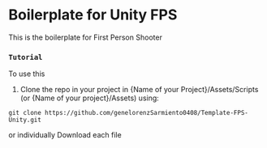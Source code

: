 # Boilerplate for Unity FPS 

This is the boilerplate for First Person Shooter

### `Tutorial`
 To use this 
 1. Clone the repo in your project in {Name of your Project}/Assets/Scripts (or {Name of your project}/Assets)  using:
  ``` 
  git clone https://github.com/genelorenzSarmiento0408/Template-FPS-Unity.git
  ```
  or individually Download each file
 

